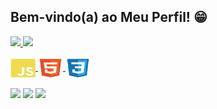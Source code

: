 ## Bem-vindo(a) ao Meu Perfil! 😁

<div>
   <a href="https://github.com/ayla16-pontes">
   <img height="180em" src="https://github-readme-stats.vercel.app/api?username=ayla16-pontes&show_icons=true&theme=omni&include_all_commits=true&count_private=true"/>
   <img height="180em" src="https://github-readme-stats.vercel.app/api/top-langs/?username=ayla16-pontes&layout=compact&langs_count=6&theme=tokyonight"/>
</div>
    
<div style="display: inline_block"><br>
  <img align="center" alt="Js" height="30" width="40" src="https://raw.githubusercontent.com/devicons/devicon/master/icons/javascript/javascript-plain.svg">
  <img align="center" alt="HTML" height="30" width="40" src="https://raw.githubusercontent.com/devicons/devicon/master/icons/html5/html5-original.svg">
  <img align="center" alt="CSS" height="30" width="40" src="https://raw.githubusercontent.com/devicons/devicon/master/icons/css3/css3-original.svg">
</div>
 
<br>

<div>
  <a href= "https://wa.me/5592992356808"><img <img src="https://img.shields.io/badge/-WhatsApp-%2325D366?style=for-the-badge&logo=whatsapp&logoColor=white" target="_blank"></a>
  <a href = "aylapontes03@gmail.com"><img src="https://img.shields.io/badge/-Gmail-%23333?style=for-the-badge&logo=gmail&logoColor=white" target="_blank"></a>
  <a href= "https://www.linkedin.com/in/ayla-maquin%C3%A9-337870234?utm_source=share&utm_campaign=share_via&utm_content=profile&utm_medium=ios_app" target="_blank"><img         
  src="https://img.shields.io/badge/-LinkedIn-%230077B5?style=for-the-badge&logo=linkedin&logoColor=white" target="_blank"></a>
</div>
